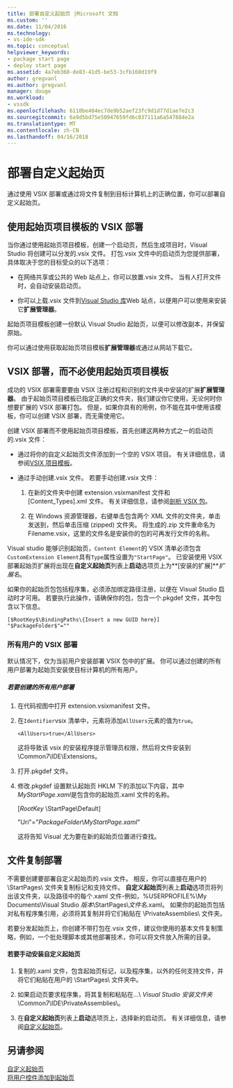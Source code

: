 ```yaml
---
title: 部署自定义起始页 |Microsoft 文档
ms.custom: ''
ms.date: 11/04/2016
ms.technology:
- vs-ide-sdk
ms.topic: conceptual
helpviewer_keywords:
- package start page
- deploy start page
ms.assetid: 4a7eb360-de83-41d5-be53-3cfb160d19f9
author: gregvanl
ms.author: gregvanl
manager: douge
ms.workload:
- vssdk
ms.openlocfilehash: 6110be404ec7de9b52aef23fc9d1d77d1ae7e2c3
ms.sourcegitcommit: 6a9d5bd75e50947659fd6c837111a6a547884e2a
ms.translationtype: MT
ms.contentlocale: zh-CN
ms.lasthandoff: 04/16/2018
---
```

# <a name="deploying-custom-start-pages"></a>部署自定义起始页
通过使用 VSIX 部署或通过将文件复制到目标计算机上的正确位置，你可以部署自定义起始页。  
  
## <a name="vsix-deployment-by-using-the-start-page-project-template"></a>使用起始页项目模板的 VSIX 部署  
 当你通过使用起始页项目模板，创建一个启动页，然后生成项目时，Visual Studio 将创建可以分发的.vsix 文件。 打包.vsix 文件中的启动页为您提供部署，具体取决于您的目标受众的以下选项：  
  
-   在网络共享或公共的 Web 站点上，你可以放置.vsix 文件。 当有人打开文件时，会自动安装启动页。  
  
-   你可以上载.vsix 文件到[Visual Studio 库](http://go.microsoft.com/fwlink/?LinkID=123847)Web 站点，以便用户可以使用来安装它**扩展管理器**。  
  
 起始页项目模板创建一份默认 Visual Studio 起始页，以便可以修改副本，并保留原始。  
  
 你可以通过使用获取起始页项目模板**扩展管理器**或通过从网站下载它。  
  
## <a name="vsix-deployment-without-using-the-start-page-project-template"></a>VSIX 部署，而不必使用起始页项目模板  
 成功的 VSIX 部署需要要由 VSIX 注册过程和识别的文件夹中安装的扩展**扩展管理器**。 由于起始页项目模板已指定正确的文件夹，我们建议你它使用，无论何时你想要扩展的 VSIX 部署打包。 但是，如果你具有的用例，你不能在其中使用该模板，你可以创建 VSIX 部署，而无需使用它。  
  
 创建 VSIX 部署而不使用起始页项目模板，首先创建这两种方式之一的启动页的.vsix 文件：  
  
-   通过将你的自定义起始页文件添加到一个空的 VSIX 项目。 有关详细信息，请参阅[VSIX 项目模板](../extensibility/vsix-project-template.md)。  
  
-   通过手动创建.vsix 文件。 若要手动创建.vsix 文件：  
    
    1.  在新的文件夹中创建 extension.vsixmanifest 文件和 [Content_Types].xml 文件。 有关详细信息，请参阅[剖析 VSIX 包](/visualstudio/extensibility/anatomy-of-a-vsix-package)。  
  
    2.  在 Windows 资源管理器，右键单击包含两个 XML 文件的文件夹，单击发送到，然后单击压缩 (zipped) 文件夹。 将生成的.zip 文件重命名为 Filename.vsix，这里的文件名是安装你的包的可再发行文件的名称。  
  
 Visual studio 能够识别起始页，`Content Element`的 VSIX 清单必须包含`CustomExtension Element`具有`Type`属性设置为`"StartPage"`。 已安装使用 VSIX 部署起始页扩展将出现在**自定义起始页**列表上**启动**选项页上为**[安装的扩展]***扩展名*。  
  
 如果你的起始页包包括程序集，必须添加绑定路径注册，以便在 Visual Studio 启动时才可用。 若要执行此操作，请确保你的包，包含一个.pkgdef 文件，其中包含以下信息。  
  
```  
[$RootKey$\BindingPaths\{Insert a new GUID here}]  
"$PackageFolder$"=""  
```  
  
### <a name="vsix-deployment-for-all-users"></a>所有用户的 VSIX 部署  
 默认情况下，仅为当前用户安装部署 VSIX 包中的扩展。 你可以通过创建的所有用户部署为起始页安装使目标计算机的所有用户。  
  
##### <a name="to-create-an-all-users-deployment"></a>若要创建的所有用户部署  
  
1.  在代码视图中打开 extension.vsixmanifest 文件。  
  
2.  在`Identifier`vsix 清单中，元素将添加`AllUsers`元素的值为`true`。  
  
    ```  
    <AllUsers>true</AllUsers>  
    ```  
  
     这将导致该 vsix 的安装程序提示管理员权限，然后将文件安装到 \Common7\IDE\Extensions。  
  
3.  打开.pkgdef 文件。  
  
4.  修改.pkgdef 设置默认起始页 HKLM 下的添加以下内容，其中*MyStartPage.xaml*是包含你的起始页.xaml 文件的名称。  
  
     [$RootKey$ \StartPage\Default]  
  
     "Uri"="$PackageFolder$\\*MyStartPage.xaml*"  
  
     这将告知 Visual 尤为要在新的起始页位置进行查找。  
  
## <a name="file-copy-deployment"></a>文件复制部署  
 不需要创建要部署自定义起始页的.vsix 文件。 相反，你可以直接在用户的 \StartPages\ 文件夹复制标记和支持文件。 **自定义起始页**列表上**启动**选项页将列出该文件夹，以及路径中的每个.xaml 文件-例如，%USERPROFILE%\My Documents\Visual Studio *版本*\StartPages\\*文件名*.xaml。 如果你的起始页包括对私有程序集引用，必须将其复制并将它们粘贴在 \PrivateAssemblies\ 文件夹。  
  
 若要分发起始页上，你创建不带打包在.vsix 文件，建议你使用的基本文件复制策略，例如，一个批处理脚本或其他部署技术，你可以将文件放入所需的目录。  
  
#### <a name="to-manually-install-a-custom-start-page"></a>若要手动安装自定义起始页  
  
1.  复制的.xaml 文件，包含起始页标记，以及程序集，以外的任何支持文件，并将它们粘贴在用户的 \StartPages\ 文件夹中。  
  
2.  如果启动页要求程序集，将其复制和粘贴在...\\ *Visual Studio 安装文件夹*\Common7\IDE\PrivateAssemblies\\。  
  
3.  在**自定义起始页**列表上**启动**选项页上，选择新的启动页。 有关详细信息，请参阅[自定义起始页](../ide/customizing-the-start-page-for-visual-studio.md)。  
  
## <a name="see-also"></a>另请参阅  
 [自定义起始页](../ide/customizing-the-start-page-for-visual-studio.md)   
 [将用户控件添加到起始页](../extensibility/adding-user-control-to-the-start-page.md)